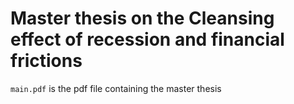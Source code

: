 # Master thesis on the Cleansing effect of recession and financial frictions
```main.pdf``` is the pdf file containing the master thesis 